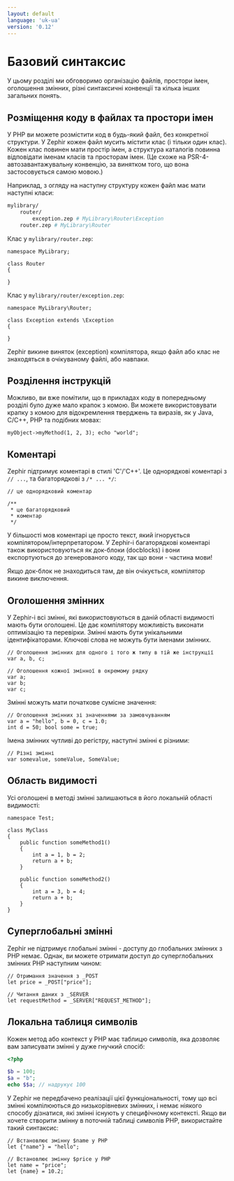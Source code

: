 ```yaml
---
layout: default
language: 'uk-ua'
version: '0.12'
---
```


# Базовий синтаксис

У цьому розділі ми обговоримо організацію файлів, простори імен, оголошення змінних, різні синтаксичні конвенції та кілька інших загальних понять.

<a name='organizing-code-in-files-and-namespaces'></a>

## Розміщення коду в файлах та простори імен

У PHP ви можете розмістити код в будь-який файл, без конкретної структури. У Zephir кожен файл мусить містити клас (і тільки один клас). Кожен клас повинен мати простір імен, а структура каталогів повинна відповідати іменам класів та просторам імен. (Це схоже на PSR-4-автозавантажувальну конвенцію, за винятком того, що вона застосовується самою мовою.)

Наприклад, з огляду на наступну структуру кожен файл має мати наступні класи:

```bash
mylibrary/
    router/
        exception.zep # MyLibrary\Router\Exception
    router.zep # MyLibrary\Router
```

Клас у `mylibrary/router.zep`:

```zephir
namespace MyLibrary;

class Router
{

}
```

Клас у `mylibrary/router/exception.zep`:

```zephir
namespace MyLibrary\Router;

class Exception extends \Exception
{

}
```

Zephir викине виняток (exception) компілятора, якщо файл або клас не знаходяться в очікуваному файлі, або навпаки.

<a name='instruction-separation'></a>

## Розділення інструкцій

Можливо, ви вже помітили, що в прикладах коду в попередньому розділі було дуже мало крапок з комою. Ви можете використовувати крапку з комою для відокремлення тверджень та виразів, як у Java, C/C++, PHP та подібних мовах:

```zephir
myObject->myMethod(1, 2, 3); echo "world";
```

<a name='comments'></a>

## Коментарі

Zephir підтримує коментарі в стилі 'C'/'C++'. Це однорядкові коментарі з `// ...`, та багаторядкові з `/* ... */`:

```zephir
// це однорядковий коментар

/**
 * це багаторядковий
 * коментар
 */
```

У більшості мов коментарі це просто текст, який ігнорується компілятором/інтерпретатором. У Zephir-і багаторядкові коментарі також використовуються як док-блоки (docblocks) і вони експортуються до згенерованого коду, так що вони - частина мови!

Якщо док-блок не знаходиться там, де він очікується, компілятор викине виключення.

<a name='variable-declarations'></a>

## Оголошення змінних

У Zephir-і всі змінні, які використовуються в даній області видимості мають бути оголошені. Це дає компілятору можливість виконати оптимізацію та перевірки. Змінні мають бути унікальними ідентифікаторами. Ключові слова не можуть бути іменами змінних.

```zephir
// Оголошення змінних для одного і того ж типу в тій же інструкції
var a, b, c;

// Оголошення кожної змінної в окремому рядку
var a;
var b;
var c;
```

Змінні можуть мати початкове сумісне значення:

```zephir
// Оголошення змінних зі значеннями за замовчуванням
var a = "hello", b = 0, c = 1.0;
int d = 50; bool some = true;
```

Імена змінних чутливі до регістру, наступні змінні є різними:

```zephir
// Різні змінні
var somevalue, someValue, SomeValue;
```

<a name='variable-scope'></a>

## Область видимості

Усі оголошені в методі змінні залишаються в його локальній області видимості:

```zephir
namespace Test;

class MyClass
{
    public function someMethod1()
    {
        int a = 1, b = 2;
        return a + b;
    }

    public function someMethod2()
    {
        int a = 3, b = 4;
        return a + b;
    }
}
```

<a name='super-global'></a>

## Суперглобальні змінні

Zephir не підтримує глобальні змінні - доступу до глобальних змінних з PHP немає. Однак, ви можете отримати доступ до суперглобальних змінних PHP наступним чином:

```zephir
// Отримання значення з _POST
let price = _POST["price"];

// Читання даних з _SERVER
let requestMethod = _SERVER["REQUEST_METHOD"];
```

<a name='local-symbol-table'></a>

## Локальна таблиця символів

Кожен метод або контекст у PHP має таблицю символів, яка дозволяє вам записувати змінні у дуже гнучкий спосіб:

```php
<?php

$b = 100;
$a = "b";
echo $$a; // надрукує 100
```

У Zephir не передбачено реалізації цієї функціональності, тому що всі змінні компілюються до низькорівневих змінних, і немає ніякого способу дізнатися, які змінні існують у специфічному контексті. Якщо ви хочете створити змінну в поточній таблиці символів PHP, використайте такий синтаксис:

```zephir
// Встановлює змінну $name у PHP
let {"name"} = "hello";

// Встановлює змінну $price у PHP
let name = "price";
let {name} = 10.2;
```
